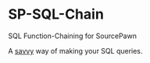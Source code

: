 # SP-SQL-Chain
SQL Function-Chaining for SourcePawn

A [savvy](https://forums.alliedmods.net/showpost.php?p=2258371&postcount=330) way of making your SQL queries.
